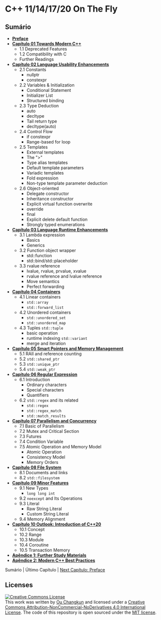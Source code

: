 # C++ 11/14/17/20 On The Fly

## Sumário

- [**Preface**](./00-preface.md)
- [**Capítulo 01 Towards Modern C++**](./01-intro.md)
    + 1.1 Deprecated Features
    + 1.2 Compatibility with C
    + Further Readings
- [**Capítulo 02 Language Usability Enhancements**](./02-usability.md)
    + 2.1 Constants
      - nullptr
      - constexpr
    + 2.2 Variables & Initialization
      - Conditional Statement
      - Initializer List
      - Structured binding
    + 2.3 Type Deduction
      - auto
      - decltype
      - Tail return type
      - decltype(auto)
    + 2.4 Control Flow
      - if constexpr
      - Range-based for loop
    + 2.5 Templates
      - External templates
      - The ">"
      - Type alias templates
      - Default template parameters
      - Variadic templates
      - Fold expression
      - Non-type template parameter deduction
    + 2.6 Object-oriented
      - Delegate constructor
      - Inheritance constructor
      - Explicit virtual function overwrite
      - override
      - final
      - Explicit delete default function
      - Strongly typed enumerations
- [**Capítulo 03 Language Runtime Enhancements**](./03-runtime.md)
    + 3.1 Lambda expression
        + Basics
        + Generics
    + 3.2 Function object wrapper
        + std::function
        + std::bind/std::placeholder
    + 3.3 rvalue reference
        + lvalue, rvalue, prvalue, xvalue
        + rvalue reference and lvalue reference
        + Move semantics
        + Perfect forwarding
- [**Capítulo 04 Containers**](./04-containers.md)
    + 4.1 Linear containers
        + `std::array`
        + `std::forward_list`
    + 4.2 Unordered containers
        + `std::unordered_set`
        + `std::unordered_map`
    + 4.3 Tuples `std::tuple`
        + basic operation
        + runtime indexing `std::variant`
        + merge and iteration
- [**Capítulo 05 Smart Pointers and Memory Management**](./05-pointers.md)
    + 5.1 RAII and reference counting
    + 5.2 `std::shared_ptr`
    + 5.3 `std::unique_ptr`
    + 5.4 `std::weak_ptr`
- [**Capítulo 06 Regular Expression**](./06-regex.md)
    + 6.1 Introduction
        + Ordinary characters
        + Special characters
        + Quantifiers
    + 6.2 `std::regex` and its related
        + `std::regex`
        + `std::regex_match`
        + `std::match_results`
- [**Capítulo 07 Parallelism and Concurrency**](./07-thread.md)
    + 7.1 Basic of Parallelism
    + 7.2 Mutex and Critical Section
    + 7.3 Futures
    + 7.4 Condition Variable
    + 7.5 Atomic Operation and Memory Model
        + Atomic Operation
        + Consistency Model
        + Memory Orders
- [**Capítulo 08 File System**](./08-filesystem.md)
    + 8.1 Documents and links
    + 8.2 `std::filesystem`
- [**Capítulo 09 Minor Features**](./09-others.md)
    + 9.1 New Types
        + `long long int`
    + 9.2 `noexcept` and Its Operations
    + 9.3 Literal
        + Raw String Literal
        + Custom String Literal
    + 9.4 Memory Alignment
- [**Capítulo 10 Outlook: Introduction of C++20**](./10-cpp20.md)
    + 10.1 Concept
    + 10.2 Range
    + 10.3 Module
    + 10.4 Coroutine
    + 10.5 Transaction Memory
- [**Apêndice 1: Further Study Materials**](./appendix1.md)
- [**Apêndice 2: Modern C++ Best Practices**](./appendix2.md)

Sumário | Último Capítulo | [Next Capítulo: Preface](./00-preface.md)

## Licenses

<a rel="license" href="http://creativecommons.org/licenses/by-nc-nd/4.0/"><img alt="Creative Commons License" style="border-width:0" src="https://i.creativecommons.org/l/by-nc-nd/4.0/88x31.png" /></a><br />This work was written by [Ou Changkun](https://changkun.de) and licensed under a <a rel="license" href="http://creativecommons.org/licenses/by-nc-nd/4.0/">Creative Commons Attribution-NonCommercial-NoDerivatives 4.0 International License</a>. The code of this repository is open sourced under the [MIT license](../../LICENSE).
